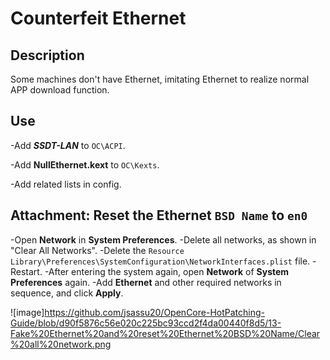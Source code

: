 # Counterfeit Ethernet

## Description

Some machines don't have Ethernet, imitating Ethernet to realize normal APP download function.

## Use

-Add ***SSDT-LAN*** to `OC\ACPI`.

-Add **NullEthernet.kext** to `OC\Kexts`.

-Add related lists in config.

## Attachment: Reset the Ethernet `BSD Name` to `en0`

-Open **Network** in **System Preferences**.
-Delete all networks, as shown in "Clear All Networks".
-Delete the `Resource Library\Preferences\SystemConfiguration\NetworkInterfaces.plist` file.
-Restart.
-After entering the system again, open **Network** of **System Preferences** again.
-Add **Ethernet** and other required networks in sequence, and click **Apply**.

![image]https://github.com/jsassu20/OpenCore-HotPatching-Guide/blob/d90f5876c56e020c225bc93ccd2f4da00440f8d5/13-Fake%20Ethernet%20and%20reset%20Ethernet%20BSD%20Name/Clear%20all%20network.png
